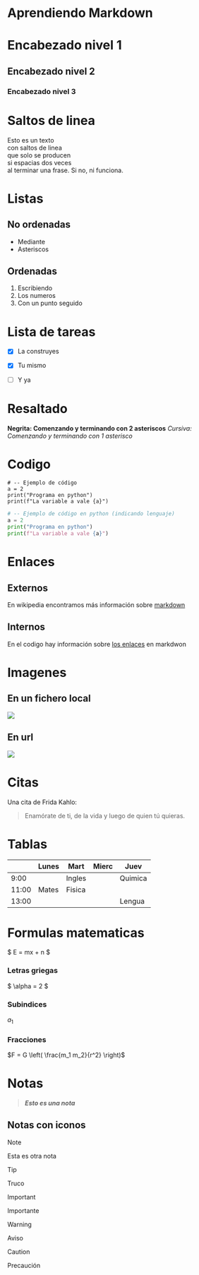 # Aprendiendo Markdown

# Encabezado nivel 1
## Encabezado nivel 2
### Encabezado nivel 3


# Saltos de linea
Esto es un texto  
con saltos de linea  
que solo se producen  
si espacias dos veces  
al terminar una frase.
Si no, ni funciona.


# Listas
## No ordenadas
* Mediante
* Asteriscos


## Ordenadas
1. Escribiendo
2. Los numeros
3. Con un punto seguido


# Lista de tareas
- [x] La construyes
- [x] Tu mismo
- [ ] Y ya


# Resaltado
**Negrita: Comenzando y terminando con 2 asteriscos**
*Cursiva: Comenzando y terminando con 1 asterisco*


# Codigo
```
# -- Ejemplo de código 
a = 2
print("Programa en python")
print(f"La variable a vale {a}")
```

```python
# -- Ejemplo de código en python (indicando lenguaje)
a = 2
print("Programa en python")
print(f"La variable a vale {a}")
```


# Enlaces
## Externos
En wikipedia encontramos más información sobre [markdown](https://es.wikipedia.org/wiki/Markdown)

## Internos
En el codigo hay información sobre [los enlaces](#Enlaces) en markdwon


# Imagenes
## En un fichero local
![](Logo-urjc.png)

## En url
![](https://www.dzoom.org.es/wp-content/uploads/2017/07/seebensee-2384369-810x540.jpg)


# Citas

Una cita de Frida Kahlo:
> Enamórate de ti, de la vida y luego de quien tú quieras.


# Tablas

|         | Lunes | Mart | Mierc| Juev |
|---------|-------|------|------|------|
|  9:00   |       |Ingles|      |Quimica|
|  11:00  | Mates |Fisica|      |      |
|  13:00  |       |      |      |Lengua|



# Formulas matematicas

$ E = mx + n $  

### Letras griegas
$ \alpha = 2 $
### Subindices
$a_1$
### Fracciones
$F = G \left( \frac{m_1 m_2}{r^2} \right)$    


# Notas
>**_Esto es una nota_**

## Notas con iconos
> [!NOTE]  
> Esta es otra nota 

> [!TIP]
> Truco

> [!IMPORTANT]  
> Importante

> [!WARNING]  
> Aviso

> [!CAUTION]
> Precaución





